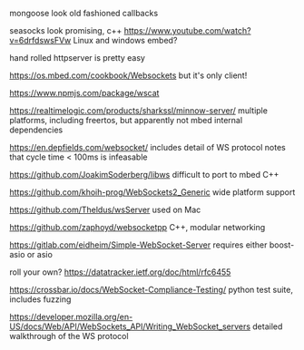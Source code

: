 mongoose
look old fashioned callbacks

seasocks
look promising, c++
https://www.youtube.com/watch?v=6drfdswsFVw
Linux and windows
embed?

hand rolled
httpserver is pretty easy

https://os.mbed.com/cookbook/Websockets
but it's only client!

https://www.npmjs.com/package/wscat


https://realtimelogic.com/products/sharkssl/minnow-server/
multiple platforms, including freertos, but apparently not mbed
internal dependencies

https://en.depfields.com/websocket/
includes detail of WS protocol
notes that cycle time < 100ms is infeasable

https://github.com/JoakimSoderberg/libws
difficult to port to mbed
C++

https://github.com/khoih-prog/WebSockets2_Generic
wide platform support

https://github.com/Theldus/wsServer
used on Mac

https://github.com/zaphoyd/websocketpp
C++, modular networking

https://gitlab.com/eidheim/Simple-WebSocket-Server
requires either boost-asio or asio

roll your own?
https://datatracker.ietf.org/doc/html/rfc6455

https://crossbar.io/docs/WebSocket-Compliance-Testing/
python test suite, includes fuzzing

https://developer.mozilla.org/en-US/docs/Web/API/WebSockets_API/Writing_WebSocket_servers
detailed walkthrough of the WS protocol


